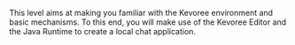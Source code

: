 This level aims at making you familiar with the Kevoree environment and basic mechanisms. To this end, you will make use of the Kevoree Editor and the Java Runtime to create a local chat application. 